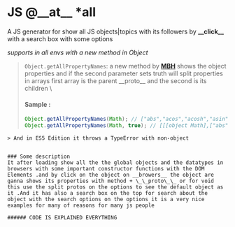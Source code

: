 # JS @\_\_at\_\_ *all
A JS generator for show all JS objects|topics with its followers by __\_\_click\_\___ with a search box with some options

*supports in all envs with a new method in Object* 
> `Object.getAllPropertyNames`: a new method by [**MBH**](https://github.com/Basel-Alhajeri-MBH) shows the object properties and if the second parameter sets truth will split properties in arrays first array is the parent \_\_proto\_\_ and the second is its children \
> #### Sample :
> ```javascript
> Object.getAllPropertyNames(Math); // ["abs","acos","acosh","asin","asinh","atan","atanh","atan2","ceil","cbrt","expm1","clz32","cos","cosh","exp","floor","fround","hypot","imul","log","log1p","log2","log10","max","min","pow","random","round","sign","sin","sinh","sqrt","tan","tanh","trunc","E","LN10","LN2","LOG10E","LOG2E","PI","SQRT1_2","SQRT2","constructor","__defineGetter__","__defineSetter__","hasOwnProperty","__lookupGetter__","__lookupSetter__","isPrototypeOf","propertyIsEnumerable","toString","valueOf","__proto__","toLocaleString"]
> Object.getAllPropertyNames(Math, true); // [[[object Math],["abs","acos","acosh","asin","asinh","atan","atanh","atan2","ceil","cbrt","expm1","clz32","cos","cosh","exp","floor","fround","hypot","imul","log","log1p","log2","log10","max","min","pow","random","round","sign","sin","sinh","sqrt","tan","tanh","trunc","E","LN10","LN2","LOG10E","LOG2E","PI","SQRT1_2","SQRT2"]],[[object Object],["constructor","__defineGetter__","__defineSetter__","hasOwnProperty","__lookupGetter__","__lookupSetter__","isPrototypeOf","propertyIsEnumerable","toString","valueOf","__proto__","toLocaleString"]]
> 
 ```\
> And in ES5 Edition it throws a TypeError with non-object


### Some description
It after loading show all the the global objects and the datatypes in browsers with some important constructor functions with the DOM Elements .and by click on the object on __browers__ the object are ganna shows its properties with method + \_\_proto\_\_ or for void this use the split protos on the options to see the default object as it .And it has also a search box on the top for search about the object with the search options on the options it is a very nice examples for many of reasons for many js people

###### CODE IS EXPLAINED EVERYTHING
